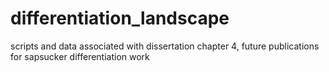 # differentiation_landscape
scripts and data associated with dissertation chapter 4, future publications for sapsucker differentiation work
